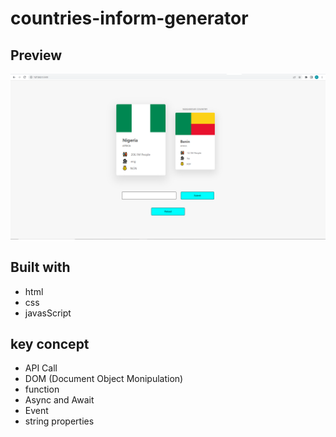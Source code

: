 # countries-inform-generator
## Preview

![Project Sceenshot](layout.PNG)

## Built with

- html
- css
- javasScript

## key concept

- API Call
- DOM (Document Object Monipulation)
- function
- Async and Await
- Event
- string properties
